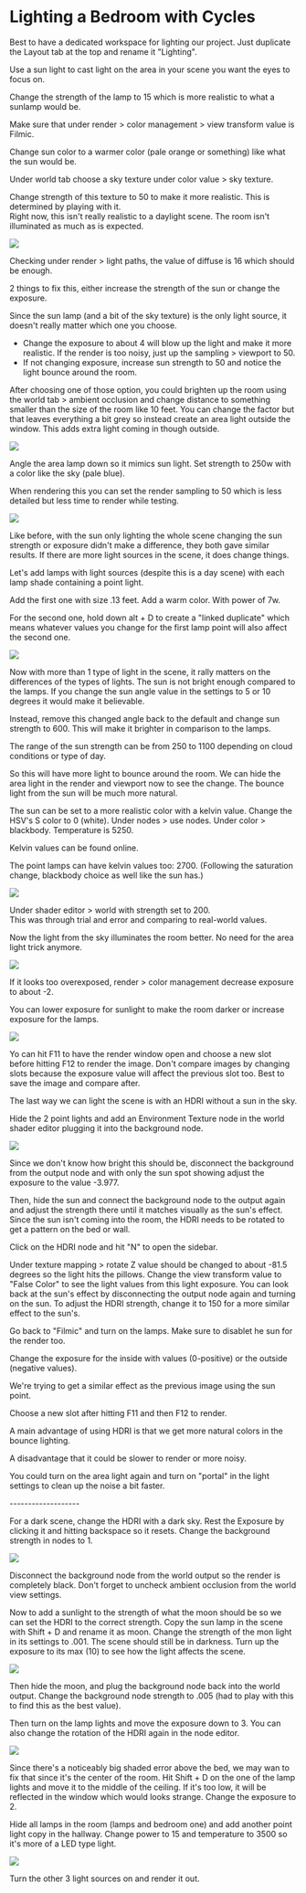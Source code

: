 # Lighting a Bedroom with Cycles

Best to have a dedicated workspace for lighting our project. Just duplicate the Layout tab at the top and rename it "Lighting".

Use a sun light to cast light on the area in your scene you want the eyes to focus on.

Change the strength of the lamp to 15 which is more realistic to what a sunlamp would be.

Make sure that under render > color management > view transform value is Filmic.

Change sun color to a warmer color (pale orange or something) like what the sun would be.

Under world tab choose a sky texture under color value > sky texture.

Change strength of this texture to 50 to make it more realistic. This is determined by playing with it.\
Right now, this isn't really realistic to a daylight scene. The room isn't illuminated as much as is expected.

![](<../../../.gitbook/assets/image (139).png>)

Checking under render > light paths, the value of diffuse is 16 which should be enough.

2 things to fix this, either increase the strength of the sun or change the exposure.

Since the sun lamp (and a bit of the sky texture) is the only light source, it doesn't really matter which one you choose.

* Change the exposure to about 4 will blow up the light and make it more realistic. If the render is too noisy, just up the sampling > viewport to 50.
* If not changing exposure, increase sun strength to 50 and notice the light bounce around the room.

After choosing one of those option, you could brighten up the room using the world tab > ambient occlusion and change distance to something smaller than the size of the room like 10 feet. You can change the factor but that leaves everything a bit grey so instead create an area light outside the window. This adds extra light coming in though outside.

![](<../../../.gitbook/assets/image (146) (1).png>)

Angle the area lamp down so it mimics sun light. Set strength to 250w with a color like the sky (pale blue).

When rendering this you can set the render sampling to 50 which is less detailed but less time to render while testing.

![](<../../../.gitbook/assets/image (147).png>)

Like before, with the sun only lighting the whole scene changing the sun strength or exposure didn't make a difference, they both gave similar results. If there are more light sources in the scene, it does change things.

Let's add lamps with light sources (despite this is a day scene) with each lamp shade containing a point light.

Add the first one with size .13 feet. Add a warm color. With power of 7w.

For the second one, hold down alt + D to create a "linked duplicate" which means whatever values you change for the first lamp point will also affect the second one.

![](<../../../.gitbook/assets/image (145) (1).png>)

Now with more than 1 type of light in the scene, it rally matters on the differences of the types of lights. The sun is not bright enough compared to the lamps. If you change the sun angle value in the settings to 5 or 10 degrees it would make it believable.

Instead, remove this changed angle back to the default and change sun strength to 600. This will make it brighter in comparison to the lamps.

The range of the sun strength can be from 250 to 1100 depending on cloud conditions or type of day.

So this will have more light to bounce around the room. We can hide the area light in the render and viewport now to see the change. The bounce light from the sun will be much more natural.

The sun can be set to a more realistic color with a kelvin value. Change the HSV's S color to 0 (white). Under nodes > use nodes. Under color >  blackbody. Temperature is 5250.

Kelvin values can be found online.

The point lamps can have kelvin values too: 2700. (Following the saturation change, blackbody choice as well like the sun has.)

![](<../../../.gitbook/assets/image (143).png>)

Under shader editor > world with strength set to 200.\
This was through trial and error and comparing to real-world values.

Now the light from the sky illuminates the room better. No need for the area light trick anymore.

![](<../../../.gitbook/assets/image (141) (1).png>)

If it looks too overexposed, render > color management decrease exposure to about -2.

You can lower exposure for sunlight to make the room darker or increase exposure for the lamps.

&#x20;![](<../../../.gitbook/assets/image (140) (1).png>)

Yo can hit F11 to have the render window open and choose a new slot before hitting F12 to render the image. Don't compare images by changing slots because the exposure value will affect the previous slot too. Best to save the image and compare after.

The last way we can light the scene is with an HDRI without a sun in the sky.

Hide the 2 point lights and add an Environment Texture node in the world shader editor plugging it into the background node.

![](<../../../.gitbook/assets/image (144).png>)

Since we don't know how bright this should be, disconnect the background from the output node and with only the sun spot showing adjust the exposure to the value -3.977.

Then, hide the sun and connect the background node to the output again and adjust the strength there until it matches visually as the sun's effect. Since the sun isn't coming into the room, the HDRI needs to be rotated to get a pattern on the bed or wall.

Click on the HDRI node and hit "N" to open the sidebar.

Under texture mapping > rotate Z value should be changed to about -81.5 degrees so the light hits the pillows. Change the view transform value to "False Color" to see the light values from this light exposure. You can look back at the sun's effect by disconnecting the output node again and turning on the sun. To adjust the HDRI strength, change it to 150 for a more similar effect to the sun's.

Go back to "Filmic" and turn on the lamps. Make sure to disablet he sun for the render too.

Change the exposure for the inside with values (0-positive) or the outside (negative values).

We're trying to get a similar effect as the previous image using the sun point.

Choose a new slot after hitting F11 and then F12 to render.

A main advantage of using HDRI is that we get more natural colors in the bounce lighting.

A disadvantage that it could be slower to render or more noisy.

You could turn on the area light again and turn on "portal" in the light settings to clean up the noise a bit faster.

\-------------------

For a dark scene, change the HDRI with a dark sky. Rest the Exposure by clicking it and hitting backspace so it resets. Change the background strength in nodes to 1.

![](<../../../.gitbook/assets/image (141).png>)

Disconnect the background node from the world output so the render is completely black. Don't forget to uncheck ambient occlusion from the world view settings.

Now to add a sunlight to the strength of what the moon should be so we can set the HDRI to the correct strength. Copy the sun lamp in the scene with Shift + D and rename it as moon. Change the strength of the mon light in its settings to .001. The scene should still be in darkness. Turn up the exposure to its max (10) to see how the light affects the scene.

![](<../../../.gitbook/assets/image (146).png>)

Then hide the moon, and plug the background node back into the world output. Change the background node strength to .005 (had to play with this to find this as the best value).

Then turn on the lamp lights and move the exposure down to 3. You can also change the rotation of the HDRI again in the node editor.

![](<../../../.gitbook/assets/image (140).png>)

Since there's a noticeably big shaded error above the bed, we may wan to fix that since it's the center of the room. Hit Shift + D on the one of the lamp lights and move it to the middle of the ceiling. If it's too low, it will be reflected in the window which would looks strange. Change the exposure to 2.

Hide all lamps in the room (lamps and bedroom one) and add another point light copy in the hallway. Change power to 15 and temperature to 3500 so it's more of a LED type light.

![](<../../../.gitbook/assets/image (145).png>)

Turn the other 3 light sources on and render it out.

